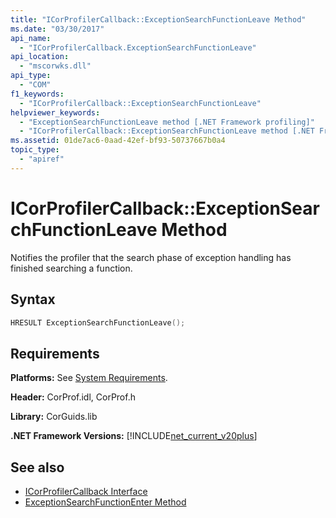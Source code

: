 ```yaml
---
title: "ICorProfilerCallback::ExceptionSearchFunctionLeave Method"
ms.date: "03/30/2017"
api_name: 
  - "ICorProfilerCallback.ExceptionSearchFunctionLeave"
api_location: 
  - "mscorwks.dll"
api_type: 
  - "COM"
f1_keywords: 
  - "ICorProfilerCallback::ExceptionSearchFunctionLeave"
helpviewer_keywords: 
  - "ExceptionSearchFunctionLeave method [.NET Framework profiling]"
  - "ICorProfilerCallback::ExceptionSearchFunctionLeave method [.NET Framework profiling]"
ms.assetid: 01de7ac6-0aad-42ef-bf93-50737667b0a4
topic_type: 
  - "apiref"
---
```

# ICorProfilerCallback::ExceptionSearchFunctionLeave Method
Notifies the profiler that the search phase of exception handling has finished searching a function.  
  
## Syntax  
  
```cpp  
HRESULT ExceptionSearchFunctionLeave();  
```  
  
## Requirements  
 **Platforms:** See [System Requirements](../../get-started/system-requirements.md).  
  
 **Header:** CorProf.idl, CorProf.h  
  
 **Library:** CorGuids.lib  
  
 **.NET Framework Versions:** [!INCLUDE[net_current_v20plus](../../../../includes/net-current-v20plus-md.md)]  
  
## See also

- [ICorProfilerCallback Interface](icorprofilercallback-interface.md)
- [ExceptionSearchFunctionEnter Method](icorprofilercallback-exceptionsearchfunctionenter-method.md)
